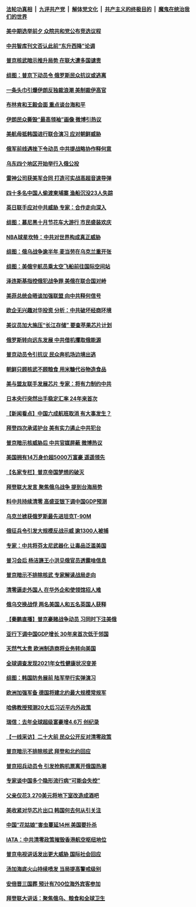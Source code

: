 ####  [法轮功真相](../../../../basic/blob/master/README.md?t=09240401) &nbsp;|&nbsp; [九评共产党](../../../../9ping.md/blob/master/README.md?t=09240401) &nbsp;|&nbsp; [解体党文化](../../../../jtdwh.md/blob/master/README.md?t=09240401)  &nbsp;|&nbsp; [共产主义的终极目的](../../../../gczydzjmd.md/blob/master/README.md?t=09240401) &nbsp;|&nbsp; [魔鬼在统治我们的世界](../../../../mgztzwmdsj.md/blob/master/README.md?t=09240401) 

#### [美中期选举前夕 众院共和党公布竞选议程](../pages/nsc418/n13831469.md?t=09240401) 

#### [中共智库刊文否认此前“东升西降”论调](../pages/nsc418/n13831238.md?t=09240401) 

#### [普京核武暗示推升局势 在联大遭多国谴责](../pages/nsc418/n13831416.md?t=09240401) 

#### [组图：普京下动员令 俄罗斯民众抗议或逃离](../pages/nsc418/n13831191.md?t=09240401) 

#### [一条头巾引爆伊朗反独裁浪潮 美制裁伊高官](../pages/nsc418/n13831276.md?t=09240401) 

#### [布林肯和王毅会面 重点谈台海和平](../pages/nsc418/n13831438.md?t=09240401) 

#### [伊朗民众撕毁“最高领袖”画像 微博引热议](../pages/nsc418/n13831443.md?t=09240401) 

#### [美航母抵韩国进行联合演习 应对朝鲜威胁](../pages/nsc418/n13831171.md?t=09240401) 

#### [俄军前线遇挫下令动员 中共提战略协作释何意](../pages/nsc418/n13831096.md?t=09240401) 

#### [乌东四个地区开始举行入俄公投](../pages/nsc418/n13831109.md?t=09240401) 

#### [雷神公司获美军合同 打造可实战高超音速导弹](../pages/nsc418/n13830998.md?t=09240401) 

#### [四十多名中国人偷渡柬埔寨 渔船沉没23人失踪](../pages/nsc418/n13830913.md?t=09240401) 

#### [英日联手应对中共威胁 专家：合作走向深入](../pages/nsc418/n13830879.md?t=09240401) 

#### [组图：慕尼黑十月节花车大游行 市民盛装欢庆](../pages/nsc418/n13830838.md?t=09240401) 

#### [NBA球星坎特：中共对世界构成真正威胁](../pages/nsc418/n13830785.md?t=09240401) 

#### [组图：俄乌战争逾半年 麦当劳在乌克兰重开张](../pages/nsc418/n13830521.md?t=09240401) 

#### [组图：美俄宇航员乘太空飞船前往国际空间站](../pages/nsc418/n13830334.md?t=09240401) 

#### [泽连斯基指控俄犯战争罪 美俄在联合国对峙](../pages/nsc418/n13830763.md?t=09240401) 

#### [美菲总统会晤谈加强联盟 向中共释何信号](../pages/nsc418/n13830737.md?t=09240401) 

#### [欧企无兴趣对华投资 分析：中共破坏经商环境](../pages/nsc418/n13830605.md?t=09240401) 

#### [美议员加大施压“长江存储” 要查苹果芯片计划](../pages/nsc418/n13830569.md?t=09240401) 

#### [俄罗斯转向远东发展 中共借机攫取俄能源](../pages/nsc418/n13830396.md?t=09240401) 

#### [普京动员令引抗议 民众奔机场边境出逃](../pages/nsc418/n13830614.md?t=09240401) 

#### [朝鲜只顾核武不顾粮食 用米糠代谷物造食品](../pages/nsc418/n13830420.md?t=09240401) 

#### [美与盟友联手发展芯片 专家：将有力制约中共](../pages/nsc418/n13830450.md?t=09240401) 

#### [日本央行突然出手稳定汇率 24年来首次](../pages/nsc418/n13830623.md?t=09240401) 

#### [【新闻看点】中国六成航班取消 有大事发生？](../pages/nsc418/n13830024.md?t=09240401) 

#### [拜登四次承诺护台 美有实力遏止中共犯台](../pages/nsc418/n13830332.md?t=09240401) 

#### [普京暗示核威胁后 中共官媒屏蔽 微博热议](../pages/nsc418/n13830586.md?t=09240401) 

#### [美国拥有14万身价超5000万富豪 遥遥领先](../pages/nsc418/n13830515.md?t=09240401) 

#### [【名家专栏】普京帝国梦想的破灭](../pages/nsc418/n13830461.md?t=09240401) 

#### [拜登联大发言 聚焦俄乌战争 提到台海局势](../pages/nsc418/n13830351.md?t=09240401) 

#### [料中共持续清零 高盛亚银下调中国GDP预测](../pages/nsc418/n13830304.md?t=09240401) 

#### [乌克兰掳获俄罗斯最先进坦克T-90M](../pages/nsc418/n13830105.md?t=09240401) 

#### [俄征兵令引发大规模反战示威 逾1300人被捕](../pages/nsc418/n13830158.md?t=09240401) 

#### [专家：中共将芬太尼武器化 让毒品泛滥美国](../pages/nsc418/n13829990.md?t=09240401) 

#### [普习会后 杨洁篪王小洪见俄官员透露啥信息](../pages/nsc418/n13829972.md?t=09240401) 

#### [普京暗示不排除核武 专家解读战局走向](../pages/nsc418/n13830000.md?t=09240401) 

#### [清零逼走外国人 在华外企和使领馆招人难](../pages/nsc418/n13829979.md?t=09240401) 

#### [俄乌交换战俘 两名美国人和五名英国人获释](../pages/nsc418/n13829937.md?t=09240401) 

#### [【秦鹏直播】普京豪赌战争动员 习同时下注美俄](../pages/nsc418/n13829889.md?t=09240401) 

#### [亚行下调中国GDP增长 30年来首次低于邻国](../pages/nsc418/n13825101.md?t=09240401) 

#### [天然气太贵 欧洲制造商将业务转向美国](../pages/nsc418/n13829844.md?t=09240401) 

#### [全球调查发现2021年女性健康状况变差](../pages/nsc418/n13829867.md?t=09240401) 

#### [组图：韩国防务展前 陆军举行实弹演习](../pages/nsc418/n13829652.md?t=09240401) 

#### [欧洲加强军备 德国将建北约最大规模常规军](../pages/nsc418/n13829514.md?t=09240401) 

#### [哈佛教授预测20大后习近平内外政策](../pages/nsc418/n13829176.md?t=09240401) 

#### [瑞信：去年全球超级富豪增4.6万 创纪录](../pages/nsc418/n13829736.md?t=09240401) 

#### [【一线采访】二十大前 民众公开反对清零政策](../pages/nsc418/n13829612.md?t=09240401) 

#### [普京暗示不排除核武 拜登和北约回应](../pages/nsc418/n13829822.md?t=09240401) 

#### [普京招兵动员令 引发抢购机票离开俄国热潮](../pages/nsc418/n13829805.md?t=09240401) 

#### [专家谈中国多个隐形流行病“可能会失控”](../pages/nsc418/n13829808.md?t=09240401) 

#### [父亲仅花3,270美元将地下室改造成酒吧](../pages/nsc418/n13829404.md?t=09240401) 

#### [美收紧对华芯片出口 韩国何去何从引关注](../pages/nsc418/n13829752.md?t=09240401) 

#### [中国“花姑娘”害虫蔓延14州 美国要扑杀](../pages/nsc418/n13829751.md?t=09240401) 

#### [IATA：中共清零政策摧毁香港航空枢纽地位](../pages/nsc418/n13829669.md?t=09240401) 

#### [普京电视讲话发出更大威胁 国际社会回应](../pages/nsc418/n13829615.md?t=09240401) 

#### [汤加海底火山持续喷发 当局提高警戒级别](../pages/nsc418/n13829533.md?t=09240401) 

#### [安倍晋三国葬 预计有700位海外宾客参加](../pages/nsc418/n13829502.md?t=09240401) 

#### [拜登联大讲话：聚焦俄乌、粮食和全球卫生](../pages/nsc418/n13829581.md?t=09240401) 

